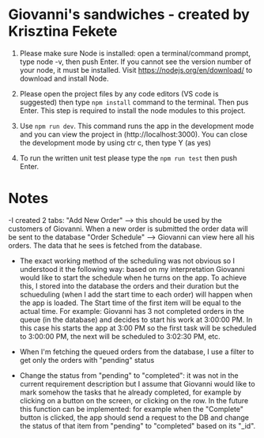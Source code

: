 # Giovanni's sandwiches - created by Krisztina Fekete

1) Please make sure Node is installed: open a terminal/command prompt, type node -v, then push Enter. If you cannot see the version number of your node, it must be installed. Visit https://nodejs.org/en/download/ to download and install Node.

2) Please open the project files by any code editors (VS code is suggested) then type `npm install` command to the terminal. Then pus Enter. This step is required to install the node modules to this project.

3) Use `npm run dev`. This command runs the app in the development mode and you can view the project in (http://localhost:3000). You can close the development mode by using ctr c, then type Y (as yes)

4) To run the written unit test please type the `npm run test` then push Enter.


# Notes
-I created 2 tabs: 
    "Add New Order" --> this should be used by the customers of Giovanni. When a new order is submitted the order data will be sent to the database
    "Order Schedule" --> Giovanni can view here all his orders. The data that he sees is fetched from the database. 

- The exact working method of the scheduling was not obvious so I understood it the following way: based on my interpretation Giovanni would like to start the schedule when he turns on the app. To achieve this, I stored into the database the orders and their duration but the schueduling (when I add the start time to each order) will happen when the app is loaded. The Start time of the first item will be equal to the actual time. For example: Giovanni has 3 not completed orders in the queue (in the database) and decides to start his work at 3:00:00 PM. In this case his starts the app at 3:00 PM so the first task will be scheduled to 3:00:00 PM, the next will be scheduled to 3:02:30 PM, etc.

- When I'm fetching the queued orders from the database, I use a filter to get only the orders with "pending" status

- Change the status from "pending" to "completed": it was not in the current requirement description but I assume that Giovanni would like to mark somehow the tasks that he already completed, for example by clicking on a button on the screen, or clicking on the row. In the future this function can be implemented: for example when the "Complete" button is clicked, the app should send a request to the DB and change the status of that item from "pending" to "completed" based on its "_id". 
